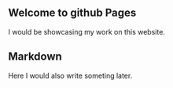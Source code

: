 ## Welcome to github Pages
I would be showcasing my work on this website.

## Markdown

Here I would also write someting later.
